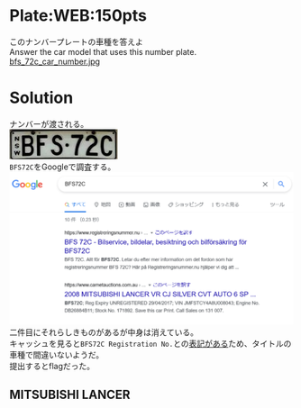 # Plate:WEB:150pts
このナンバープレートの車種を答えよ  
Answer the car model that uses this number plate.  
[bfs_72c_car_number.jpg](bfs_72c_car_number.jpg)  

# Solution
ナンバーが渡される。  
![bfs_72c_car_number.jpg](bfs_72c_car_number.jpg)  
`BFS72C`をGoogleで調査する。  
![np.png](images/np.png)  
二件目にそれらしきものがあるが中身は消えている。  
キャッシュを見ると`BFS72C Registration No.`との[表記がある](images/cache_np.png)ため、タイトルの車種で間違いないようだ。  
提出するとflagだった。  

## MITSUBISHI LANCER